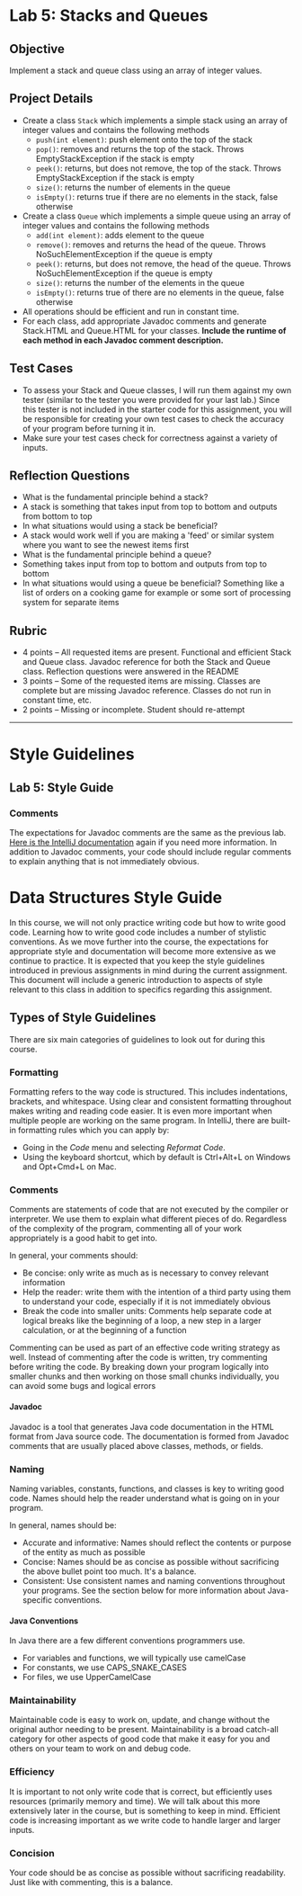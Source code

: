 # Lab 5: Stacks and Queues

## Objective

Implement a stack and queue class using an array of integer values.

## Project Details

- Create a class `Stack` which implements a simple stack using an array of integer values and contains the following
  methods
    - `push(int element)`: push element onto the top of the stack
    - `pop()`: removes and returns the top of the stack. Throws EmptyStackException if the stack is empty
    - `peek()`: returns, but does not remove, the top of the stack. Throws EmptyStackException if the stack is empty
    - `size()`: returns the number of elements in the queue
    - `isEmpty()`: returns true if there are no elements in the stack, false otherwise
- Create a class `Queue` which implements a simple queue using an array of integer values and contains the following
  methods
    - `add(int element)`: adds element to the queue
    - `remove()`: removes and returns the head of the queue. Throws NoSuchElementException if the queue is empty
    - `peek()`: returns, but does not remove, the head of the queue. Throws NoSuchElementException if the queue is empty
    - `size()`: returns the number of the elements in the queue
    - `isEmpty()`: returns true of there are no elements in the queue, false otherwise
- All operations should be efficient and run in constant time.
- For each class, add appropriate Javadoc comments and generate Stack.HTML and Queue.HTML for your classes. **Include
  the runtime of each method in each Javadoc comment description.**

## Test Cases

- To assess your Stack and Queue classes, I will run them against my own tester (similar to the tester you were provided
  for your last lab.) Since this tester is not included in the starter code for this assignment, you will be responsible
  for creating your own test cases to check the accuracy of your program before turning it in.
- Make sure your test cases check for correctness against a variety of inputs.

## Reflection Questions

- What is the fundamental principle behind a stack?
- A stack is something that takes input from top to bottom and outputs from bottom to top
- In what situations would using a stack be beneficial?
- A stack would work well if you are making a 'feed' or similar system where you want to see the newest items first
- What is the fundamental principle behind a queue?
- Something takes input from top to bottom and outputs from top to bottom
- In what situations would using a queue be beneficial?
  Something like a list of orders on a cooking game for example or some sort of processing system for separate items
## Rubric

- 4 points – All requested items are present. Functional and efficient Stack and Queue class. Javadoc reference for both
the Stack and Queue class. Reflection questions were answered in the README
- 3 points – Some of the requested items are missing. Classes are complete but are missing Javadoc reference. Classes do
not run in constant time, etc.
- 2 points – Missing or incomplete. Student should re-attempt

---

# Style Guidelines

## Lab 5: Style Guide

### Comments

The expectations for Javadoc comments are the same as the previous
lab.  [Here is the IntelliJ  documentation](https://www.jetbrains.com/help/idea/javadocs.html) again if you need more
information. In addition to Javadoc comments, your code should include regular comments to explain anything that is not
immediately obvious.

# Data Structures Style Guide

In this course, we will not only practice writing code but how to write good code. Learning how to write good code
includes a number of stylistic conventions. As we move further into the course, the expectations for appropriate style
and documentation will become more extensive as we continue to practice. It is expected that you keep the style
guidelines introduced in previous assignments in mind during the current assignment. This document will include a
generic introduction to aspects of style relevant to this class in addition to specifics regarding this assignment.

## Types of Style Guidelines

There are six main categories of guidelines to look out for during this course.

### Formatting

Formatting refers to the way code is structured. This includes indentations, brackets, and whitespace. Using clear and
consistent formatting throughout makes writing and reading code easier. It is even more important when multiple people
are working on the same program. In IntelliJ, there are built-in formatting rules which you can apply by:

- Going in the _Code_ menu and selecting _Reformat Code_.
- Using the keyboard shortcut, which by default is Ctrl+Alt+L on Windows and Opt+Cmd+L on Mac.

### Comments

Comments are statements of code that are not executed by the compiler or interpreter. We use them to explain what
different pieces of do. Regardless of the complexity of the program, commenting all of your work appropriately is a good
habit to get into.

In general, your comments should:

- Be concise: only write as much as is necessary to convey relevant information
- Help the reader: write them with the intention of a third party using them to understand your code, especially if it
  is not immediately obvious
- Break the code into smaller units: Comments help separate code at logical breaks like the beginning of a loop, a new
  step in a larger calculation, or at the beginning of a function

Commenting can be used as part of an effective code writing strategy as well. Instead of commenting after the code is
written, try commenting before writing the code. By breaking down your program logically into smaller chunks and then
working on those small chunks individually, you can avoid some bugs and logical errors

#### Javadoc

Javadoc is a tool that generates Java code documentation in the HTML format from Java source code. The documentation is
formed from Javadoc comments that are usually placed above classes, methods, or fields.

### Naming

Naming variables, constants, functions, and classes is key to writing good code. Names should help the reader understand
what is going on in your program.

In general, names should be:

- Accurate and informative: Names should reflect the contents or purpose of the entity as much as possible
- Concise: Names should be as concise as possible without sacrificing the above bullet point too much. It's a balance.
- Consistent: Use consistent names and naming conventions throughout your programs. See the section below for more
  information about Java-specific conventions.

#### Java Conventions

In Java there are a few different conventions programmers use.

- For variables and functions, we will typically use camelCase
- For constants, we use CAPS_SNAKE_CASES
- For files, we use UpperCamelCase

### Maintainability

Maintainable code is easy to work on, update, and change without the original author needing to be present.
Maintainability is a broad catch-all category for other aspects of good code that make it easy for you and others on
your team to work on and debug code.

### Efficiency

It is important to not only write code that is correct, but efficiently uses resources (primarily memory and time). We
will talk about this more extensively later in the course, but is something to keep in mind. Efficient code is
increasing important as we write code to handle larger and larger inputs.

### Concision

Your code should be as concise as possible without sacrificing readability. Just like with commenting, this is a
balance.  

